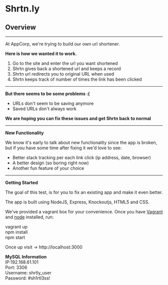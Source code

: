 Shrtn.ly
============
## Overview
***
At AppCorp, we're trying to build our own url shortener.

**Here is how we wanted it to work.**

1. Go to the site and enter the url you want shortened
2. Shrtn gives back a shortened url and keeps a record
3. Shrtn url redirects you to original URL when used
4. Shrtn keeps track of number of times the link has been clicked

***

**But there seems to be some problems :(**

* URLs don't seem to be saving anymore
* Saved URLs don't always work

**We are hoping you can fix these issues and get Shrtn back to normal**

***

**New Functionality**

We know it's early to talk about new functionality since the app is broken, but if you have some time after fixing it we'd love to see:

* Better stack tracking per each link click (ip address, date, browser)
* A better design (so boring right now)
* Another fun feature of your choice

***

**Getting Started**

The goal of this test, is for you to fix an existing app and make it even better.  

The app is built using NodeJS, Express, Knockoutjs, HTML5 and CSS.  

We've provided a vagrant box for your convenience. Once you have [Vagrant](http://www.vagrantup.com/) and [node](http://nodejs.org/) installed, run:

vagrant up  
npm install  
npm start  

Once up visit ->  http://localhost:3000  

**MySQL Information**  
IP:192.168.61.101  
Port: 3306  
Username: shrtly_user  
Password: #sh1rtl3ss!  